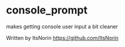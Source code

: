 # console_prompt
makes getting console user input a bit cleaner

Written by ItsNorin
https://github.com/ItsNorin
